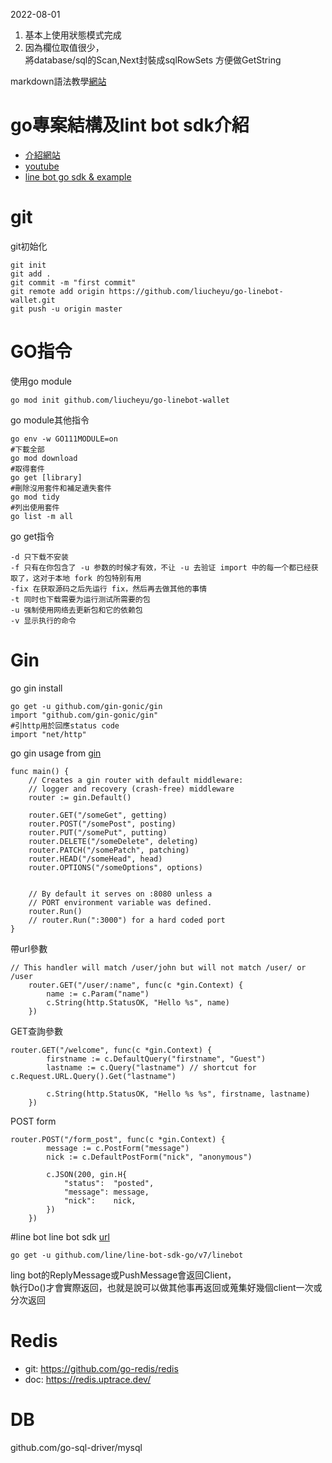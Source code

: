 2022-08-01  
1. 基本上使用狀態模式完成  
2. 因為欄位取值很少，  
將database/sql的Scan,Next封裝成sqlRowSets
方便做GetString

markdown語法教學[網站](https://markdown.tw)

# go專案結構及lint bot sdk介紹
- [介紹網站](https://github.com/golang-standards/project-layout/blob/master/README_zh-TW.md)  
- [youtube](https://www.youtube.com/watch?v=oL6JBUk6tj0)
- [line bot go sdk & example](https://github.com/line/line-bot-sdk-go)

# git
git初始化
~~~
git init
git add .
git commit -m "first commit"
git remote add origin https://github.com/liucheyu/go-linebot-wallet.git
git push -u origin master
~~~

# GO指令
使用go module
~~~
go mod init github.com/liucheyu/go-linebot-wallet
~~~

go module其他指令
~~~
go env -w GO111MODULE=on
#下載全部
go mod download
#取得套件
go get [library]
#刪除沒用套件和補足遺失套件
go mod tidy 
#列出使用套件
go list -m all
~~~

go get指令
```
-d 只下载不安装
-f 只有在你包含了 -u 参数的时候才有效，不让 -u 去验证 import 中的每一个都已经获取了，这对于本地 fork 的包特别有用
-fix 在获取源码之后先运行 fix，然后再去做其他的事情
-t 同时也下载需要为运行测试所需要的包
-u 强制使用网络去更新包和它的依赖包
-v 显示执行的命令
```

# Gin
go gin install
```
go get -u github.com/gin-gonic/gin
import "github.com/gin-gonic/gin"
#引http用於回應status code
import "net/http"
```

go gin usage
from [gin](https://github.com/gin-gonic/gin)
```
func main() {
	// Creates a gin router with default middleware:
	// logger and recovery (crash-free) middleware
	router := gin.Default()

	router.GET("/someGet", getting)
	router.POST("/somePost", posting)
	router.PUT("/somePut", putting)
	router.DELETE("/someDelete", deleting)
	router.PATCH("/somePatch", patching)
	router.HEAD("/someHead", head)
	router.OPTIONS("/someOptions", options)


	// By default it serves on :8080 unless a
	// PORT environment variable was defined.
	router.Run()
	// router.Run(":3000") for a hard coded port
}
```

帶url參數
```
// This handler will match /user/john but will not match /user/ or /user
	router.GET("/user/:name", func(c *gin.Context) {
		name := c.Param("name")
		c.String(http.StatusOK, "Hello %s", name)
	})
```

GET查詢參數
```
router.GET("/welcome", func(c *gin.Context) {
		firstname := c.DefaultQuery("firstname", "Guest")
		lastname := c.Query("lastname") // shortcut for c.Request.URL.Query().Get("lastname")

		c.String(http.StatusOK, "Hello %s %s", firstname, lastname)
	})
```

POST form
```
router.POST("/form_post", func(c *gin.Context) {
		message := c.PostForm("message")
		nick := c.DefaultPostForm("nick", "anonymous")

		c.JSON(200, gin.H{
			"status":  "posted",
			"message": message,
			"nick":    nick,
		})
	})
```

#line bot
line bot sdk [url](https://github.com/line/line-bot-sdk-go)
```
go get -u github.com/line/line-bot-sdk-go/v7/linebot
```

ling bot的ReplyMessage或PushMessage會返回Client，  
執行Do()才會實際返回，也就是說可以做其他事再返回或蒐集好幾個client一次或分次返回


# Redis
- git: https://github.com/go-redis/redis
- doc: https://redis.uptrace.dev/


# DB
github.com/go-sql-driver/mysql


